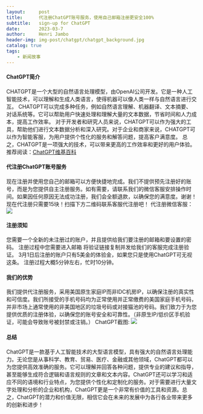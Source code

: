 ```yaml
---
layout:     post
title:      代注册ChatGPT账号服务，使用自己邮箱注册更安全100%
subtitle:   sign-up for ChatGPT
date:       2023-03-7
author:     Henri Jambo
header-img: img-post/chatgpt/chatgpt_background.jpg
catalog: true
tags:
    - 新闻故事
---
```



#### ChatGPT简介
CHATGPT是一个大型的自然语言处理模型，由OpenAI公司开发。它是一种人工智能技术，可以理解和生成人类语言，使得机器可以像人类一样与自然语言进行交互。
CHATGPT可以完成多种任务，例如自然语言理解、机器翻译、文本摘要、对话系统等。它可以帮助用户快速处理和理解大量的文本数据，节省时间和人力成本，提高工作效率。
对于开发者和研究人员来说，CHATGPT可以作为强大的工具，帮助他们进行文本数据分析和深入研究。对于企业和商家来说，CHATGPT可以作为智能客服，为用户提供个性化的服务和解答问题，提高客户满意度。
总之，CHATGPT是一项强大的技术，可以带来更高的工作效率和更好的用户体验。
推荐阅读：[ChatGPT维基百科](https://en.wikipedia.org/wiki/ChatGPT)

#### 代注册ChatGPT账号服务
现在注册并使用您自己的邮箱可以方便快捷地完成。我们不提供预先注册好的账号，而是为您提供自主注册服务。如有需要，请联系我们的微信客服安排操作时间。如果因任何原因无法成功注册，我们会全额退款，以确保您的满意度。谢谢！
现在代注册只需要15块！扫描下方二维码联系客服代注册吧！
代注册微信客服：
![]({{site.baseurl}}/img-post/wechat.png)

#### 注册须知
您需要一个全新的未注册过的账户，并且提供给我们要注册的邮箱和要设置的密码。
注册过程中您需要进入邮箱 将验证链接复制并发给我们的客服完成注册验证。
3月1日后注册的账户只有5美金的体验金，如果您只是使用ChatGPT可无视这条。
注册过程大概5分钟左右，忙时10分钟。

#### 我们的优势
我们提供代注册服务，采用美国原生家庭IP而非IDC机房IP，以确保注册的真实性和可信度。我们所接受的手机号码均为正常使用并正常缴费的美国家庭手机号码，并非市场上通常使用的非美国地区的垃圾号码或对接猫池的号码。我们致力于为您提供优质的注册体验，以确保您的账号安全和可靠性。（非原生IP/低价区手机验证，可能会导致账号被封禁或注销。）
ChatGPT截图:
![]({{site.baseurl}}/img-post/post-chatgpt.png)

#### 总结
ChatGPT是一款基于人工智能技术的大型语言模型，具有强大的自然语言处理能力。无论您是从事科学、教育、贸易、医疗、金融或其他领域，ChatGPT都可以为您提供高效准确的服务。它可以理解并回答各种问题，提供专业的建议和指导，甚至能够生成符合逻辑和语言规则的文章和文本内容。ChatGPT还可以学习和适应不同的语境和行业特点，为您提供个性化和定制化的服务。对于需要进行大量文字处理和分析的企业和机构，ChatGPT更是一个非常有价值的工具和资源。总之，ChatGPT的潜力和价值无限，相信它会在未来的发展中为各行各业带来更多的创新和进步！